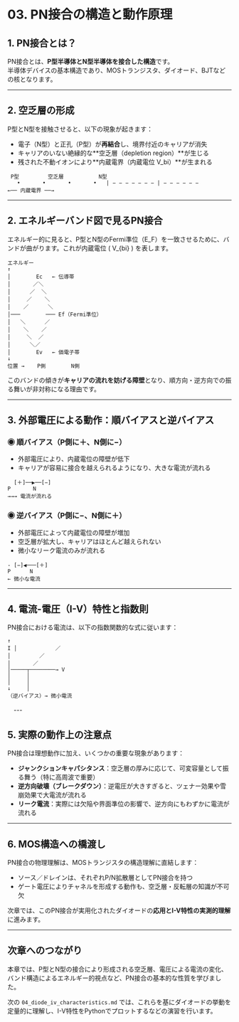 # 03. PN接合の構造と動作原理

## 1. PN接合とは？

PN接合とは、**P型半導体とN型半導体を接合した構造**です。  
半導体デバイスの基本構造であり、MOSトランジスタ、ダイオード、BJTなどの核となります。

---

## 2. 空乏層の形成

P型とN型を接触させると、以下の現象が起きます：

- 電子（N型）と正孔（P型）が**再結合**し、境界付近のキャリアが消失
- キャリアのいない絶縁的な**空乏層（depletion region）**が生じる
- 残された不動イオンにより**内蔵電界（内蔵電位 V_bi）**が生まれる
 ```
  P型         空乏層           N型
	•		•		•		•	| − − − − − − − | − − − − − −
←── 内蔵電界 ──→
```
---

## 2. エネルギーバンド図で見るPN接合

エネルギー的に見ると、P型とN型のFermi準位（E_F）を一致させるために、バンドが曲がります。これが内蔵電位 \( V_{bi} \) を表します。
```
エネルギー
↑
│        Ec   ← 伝導帯
│       ／＼
│      ／  ＼
│     ／    ＼
│    ／      ＼
│───        ─── Ef（Fermi準位）
│   ＼      ／
│    ＼    ／
│     ＼  ／
│      ＼／
│        Ev   ← 価電子帯
↓
位置 →    P側        N側
```
このバンドの傾きが**キャリアの流れを妨げる障壁**となり、順方向・逆方向での振る舞いが非対称になる理由です。

---

## 3. 外部電圧による動作：順バイアスと逆バイアス

### ◉ 順バイアス（P側に＋、N側に−）

- 外部電圧により、内蔵電位の障壁が低下
- キャリアが容易に接合を越えられるようになり、大きな電流が流れる
```
  [＋]──▶──[−]
P       N
→→→ 電流が流れる
```

### ◉ 逆バイアス（P側に−、N側に＋）

- 外部電圧によって内蔵電位の障壁が増加
- 空乏層が拡大し、キャリアはほとんど越えられない
- 微小なリーク電流のみが流れる
```
- [−]◀───[＋]
P      N
← 微小な電流
```
---

## 4. 電流-電圧（I-V）特性と指数則

PN接合における電流は、以下の指数関数的な式に従います：
```
↑
I │            ／
│         ／
│       ／
│─────┬────────→ V
│     │
│     │
↓     │
（逆バイアス）→ 微小電流
```
　---

## 5. 実際の動作上の注意点

PN接合は理想動作に加え、いくつかの重要な現象があります：

- **ジャンクションキャパシタンス**：空乏層の厚みに応じて、可変容量として振る舞う（特に高周波で重要）
- **逆方向破壊（ブレークダウン）**：逆電圧が大きすぎると、ツェナー効果や雪崩効果で大電流が流れる
- **リーク電流**：実際には欠陥や界面準位の影響で、逆方向にもわずかに電流が流れる

---

## 6. MOS構造への橋渡し

PN接合の物理理解は、MOSトランジスタの構造理解に直結します：

- ソース／ドレインは、それぞれP/N拡散層としてPN接合を持つ
- ゲート電圧によりチャネルを形成する動作も、空乏層・反転層の知識が不可欠

次章では、このPN接合が実用化されたダイオードの**応用とI-V特性の実測的理解**に進みます。

---

## 次章へのつながり

本章では、P型とN型の接合により形成される空乏層、電圧による電流の変化、バンド構造によるエネルギー的視点など、PN接合の基本的な性質を学びました。

次の `04_diode_iv_characteristics.md` では、これらを基にダイオードの挙動を定量的に理解し、I-V特性をPythonでプロットするなどの演習を行います。

